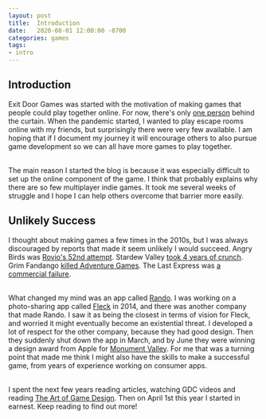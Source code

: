 ```yaml
---
layout: post
title:  Introduction
date:   2020-08-01 12:00:00 -0700
categories: games
tags:
- intro
---
```

Introduction
----

Exit Door Games was started with the motivation of making games that people could play together online. For now, there's only [one person][linkedin] behind the curtain. When the pandemic started, I wanted to play escape rooms online with my friends, but surprisingly there were very few available. I am hoping that if I document my journey it will encourage others to also pursue game development so we can all have more games to play together.<br><br>

The main reason I started the blog is because it was especially difficult to set up the online component of the game. I think that probably explains why there are so few multiplayer indie games. It took me several weeks of struggle and I hope I can help others overcome that barrier more easily.

Unlikely Success
---
I thought about making games a few times in the 2010s, but I was always discouraged by reports that made it seem unlikely I would succeed. Angry Birds was [Rovio's 52nd attempt][rovio]. Stardew Valley [took 4 years of crunch][stardew]. Grim Fandango [killed Adventure Games][grim]. The Last Express was [a commercial failure][express].<br><br>
 

What changed my mind was an app called [Rando][rando]. I was working on a photo-sharing app called [Fleck][fleck] in 2014, and there was another company that made Rando. I saw it as being the closest in terms of vision for Fleck, and worried it might eventually become an existential threat. I developed a lot of respect for the other company, because they had good design. Then they suddenly shut down the app in March, and by June they were winning a design award from Apple for [Monument Valley][valley]. For me that was a turning point that made me think I might also have the skills to make a successful game, from years of experience working on consumer apps.<br><br>

I spent the next few years reading articles, watching GDC videos and reading [The Art of Game Design][art]. Then on April 1st this year I started in earnest. Keep reading to find out more!

[linkedin]: https://www.linkedin.com/in/michaelcraigwilson/
[rovio]: https://www.theatlantic.com/technology/archive/2011/03/how-rovio-fought-off-bankruptcy-to-make-angry-birds/72250/
[stardew]: https://www.gamasutra.com/view/news/267563/The_4_years_of_selfimposed_crunch_that_went_into_Stardew_Valley.php
[grim]: https://www.fandom.com/articles/grim-fandango-20-years-on
[express]: https://www.gamasutra.com/view/feature/3862/the_last_express_revisiting_an_.php
[fleck]: https://www.wired.com/2015/02/photo-sharing-app-can-get-likes-kim-kardashian/
[rando]: https://techcrunch.com/2014/03/22/rip-rando/
[valley]: https://stories.maker.co/monument-valley-an-apple-design-award-winning-game/
[art]: https://amzn.to/3fumJ1U
